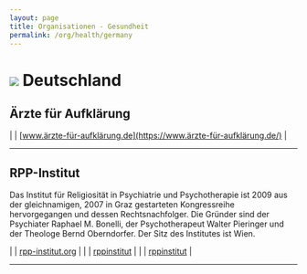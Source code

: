 ```yaml
---
layout: page
title: Organisationen - Gesundheit
permalink: /org/health/germany
---
```


# <img src="{{site.baseurl}}/assets/img/flaggen/de.png"> Deutschland

## Ärzte für Aufklärung

| <i class="fas fa-globe"></i> | [www.ärzte-für-aufklärung.de](https://www.ärzte-für-aufklärung.de/) |

---

## RPP-Institut

Das Institut für Religiosität in Psychiatrie und Psychotherapie ist 2009 aus der gleichnamigen, 2007 in Graz gestarteten Kongressreihe hervorgegangen und dessen Rechtsnachfolger. Die Gründer sind der Psychiater Raphael M. Bonelli, der Psychotherapeut Walter Pieringer und der Theologe Bernd Oberndorfer. Der Sitz des Institutes ist Wien.

| <i class="fas fa-globe"></i> | [rpp-institut.org](https://rpp-institut.org/) |
| <i class="fab fa-youtube"></i> | [rppinstitut](https://www.youtube.com/user/rppinstitut) |
| <i class="fab fa-telegram"></i> | [rppinstitut](https://t.me/rppinstitut) |

---
